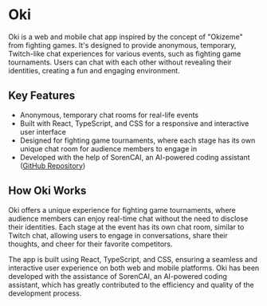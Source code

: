 # Oki

Oki is a web and mobile chat app inspired by the concept of "Okizeme" from fighting games. It's designed to provide anonymous, temporary, Twitch-like chat experiences for various events, such as fighting game tournaments. Users can chat with each other without revealing their identities, creating a fun and engaging environment.

## Key Features

- Anonymous, temporary chat rooms for real-life events
- Built with React, TypeScript, and CSS for a responsive and interactive user interface
- Designed for fighting game tournaments, where each stage has its own unique chat room for audience members to engage in
- Developed with the help of SorenCAI, an AI-powered coding assistant ([GitHub Repository](https://github.com/Jacksonmills/soren))

## How Oki Works

Oki offers a unique experience for fighting game tournaments, where audience members can enjoy real-time chat without the need to disclose their identities. Each stage at the event has its own chat room, similar to Twitch chat, allowing users to engage in conversations, share their thoughts, and cheer for their favorite competitors.

The app is built using React, TypeScript, and CSS, ensuring a seamless and interactive user experience on both web and mobile platforms. Oki has been developed with the assistance of SorenCAI, an AI-powered coding assistant, which has greatly contributed to the efficiency and quality of the development process.
